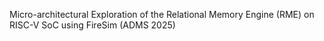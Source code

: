 Micro-architectural Exploration of the Relational Memory Engine
(RME) on RISC-V SoC using FireSim (ADMS 2025)
